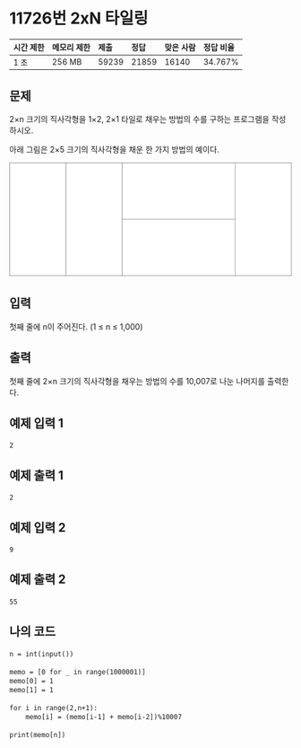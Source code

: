 # 11726번 2xN 타일링

| 시간 제한 | 메모리 제한 | 제출  | 정답  | 맞은 사람 | 정답 비율 |
| :-------- | :---------- | :---- | :---- | :-------- | :-------- |
| 1 초      | 256 MB      | 59239 | 21859 | 16140     | 34.767%   |

## 문제

2×n 크기의 직사각형을 1×2, 2×1 타일로 채우는 방법의 수를 구하는 프로그램을 작성하시오.

아래 그림은 2×5 크기의 직사각형을 채운 한 가지 방법의 예이다.

![img](1.png)

## 입력

첫째 줄에 n이 주어진다. (1 ≤ n ≤ 1,000)

## 출력

첫째 줄에 2×n 크기의 직사각형을 채우는 방법의 수를 10,007로 나눈 나머지를 출력한다.

## 예제 입력 1 

```
2
```

## 예제 출력 1 

```
2
```

## 예제 입력 2 

```
9
```

## 예제 출력 2 

```
55
```

## 나의 코드

```
n = int(input())

memo = [0 for _ in range(1000001)]
memo[0] = 1
memo[1] = 1

for i in range(2,n+1):
    memo[i] = (memo[i-1] + memo[i-2])%10007

print(memo[n])
```

